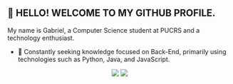 ## 👋 HELLO! WELCOME TO MY GITHUB PROFILE.

My name is Gabriel, a Computer Science student at PUCRS and a technology enthusiast.


- :rocket: Constantly seeking knowledge focused on Back-End, primarily using technologies such as Python, Java, and JavaScript.


<p align="center">
    <a href="www.linkedin.com/in/gabrielzfn"><img src="https://img.shields.io/badge/-LinkedIn-2D2B55?style=flat-square&logo=linkedin&logoColor=white"/></a>
    <a href="www.instagram.com/gabrielzfn/"><img src="https://img.shields.io/badge/-Instagram-%23E4405F?style=flat-square&logo=instagram&logoColor=white"/></a>
</p>

